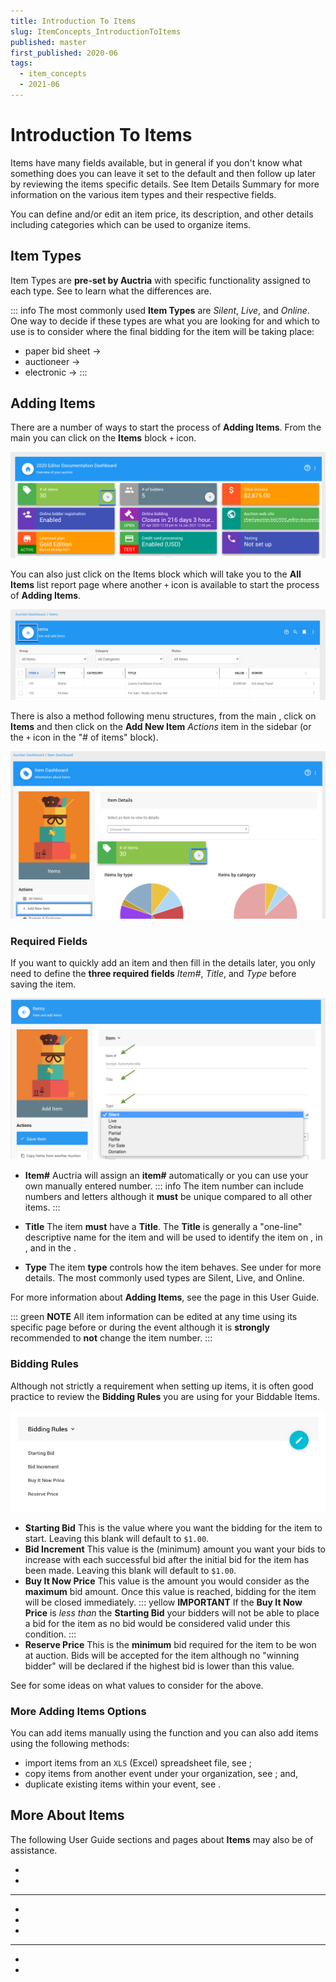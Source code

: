 ```yaml
---
title: Introduction To Items
slug: ItemConcepts_IntroductionToItems
published: master
first_published: 2020-06
tags:
  - item_concepts
  - 2021-06
---
```


# Introduction To Items

Items have many fields available, but in general if you don't know what something does you can leave it set to the default and then follow up later by reviewing the items specific details. See <IndexLink slug="ItemDetailsSummary">Item Details Summary</IndexLink> for more information on the various item types and their respective fields.

You can define and/or edit an item price, its description, and other details including categories which can be used to organize items.

<HRDiv/>

## Item Types

Item Types are **pre-set by Auctria** with specific functionality assigned to each type.  See <IndexLink slug="ItemTypes"/> to learn what the differences are.

::: info
The most commonly used **Item Types** are *Silent*, *Live*, and *Online*. One way to decide if these types are what you are looking for and which to use is to consider where the final bidding for the item will be taking place:

- paper bid sheet -> <IndexLink slug="SilentItems"/>
- auctioneer -> <IndexLink slug="LiveItems"/>
- electronic -> <IndexLink slug="OnlineItems"/>
:::

<HRDiv/>

## Adding Items

There are a number of ways to start the process of **Adding Items**. From the main <IndexLink slug="AuctionDashboard"/> you can click on the **Items** block `+` icon.

![img](./index.assets/AuctionDashboard_AddItemIcon.png)

You can also just click on the Items block which will take you to the **All Items** list report page where another `+` icon is available to start the process of **Adding Items**.

![img](./index.assets/AllItems_AddItemIcon.png)

There is also a method following menu structures, from the main <IndexLink slug="AuctionDashboard"/>, click on **Items** and then click on the **Add New Item** *Actions* item in the sidebar (or the `+` icon in the "# of items" block).

![img](./index.assets/ItemsDashboard_AddItemIcon.png)

### Required Fields

If you want to quickly add an item and then fill in the details later, you only need to define the **three required fields** *Item#*, *Title*, and *Type* before saving the item.

![img](./index.assets/Screen_Shot_2017-11-03_at_5.21.04_PM.png)

- **Item#**
  Auctria will assign an **item#** automatically or you can use your own manually entered number.
  ::: info
  The item number can include numbers and letters although it **must** be unique compared to all other items.
  :::

- **Title**
  The item **must** have a **Title**. The **Title** is generally a "one-line" descriptive name for the item and will be used to identify the item on <IndexLink slug="BidSheets"/>, in <IndexLink slug="BidderStatements"/>, and in the <IndexLink slug="AuctionCatalog"/>.

- **Type**
  The item **type** controls how the item behaves. See <IndexLink slug="ItemTypes"/> under <IndexLink slug="ItemConcepts"/> for more details. The most commonly used types are <IndexLink slug="SilentItems">Silent</IndexLink>, <IndexLink slug="LiveItems">Live</IndexLink>, and <IndexLink slug="OnlineItems">Online</IndexLink>.

For more information about **Adding Items**, see the <IndexLink slug="AddNewItem"/> page in this User Guide.

::: green
**NOTE**
All item information can be edited at any time using its specific <IndexLink slug="ItemDetails"/> page before or during the event although it is **strongly** recommended to **not** change the item number.
:::

### Bidding Rules

Although not strictly a requirement when setting up items, it is often good practice to review the **Bidding Rules** you are using for your  <IndexLink slug="Glossary_BiddableItems">Biddable Items</IndexLink>.

![img](./index.assets/Silent_BiddingRules.png)

- **Starting Bid**
  This is the value where you want the bidding for the item to start.
  Leaving this blank will default to `$1.00`.
- **Bid Increment**
  This value is the (minimum) amount you want your bids to increase with each successful bid after the initial bid for the item has been made. Leaving this blank will default to `$1.00`.
- **Buy It Now Price**
  This value is the amount you would consider as the **maximum** bid amount. Once this value is reached, bidding for the item will be closed immediately.
  ::: yellow
  **IMPORTANT**
  If the **Buy It Now Price** is *less than* the **Starting Bid** your bidders will not be able to place a bid for the item as no bid would be considered valid under this condition.
  :::
- **Reserve Price**
  This is the **minimum** bid required for the item to be won at auction. Bids will be accepted for the item although no "winning bidder" will be declared if the highest bid is lower than this value.

See <IndexLink slug="PricingExamples"/> for some ideas on what values to consider for the above.

### More Adding Items Options

You can add items manually using the <IndexLink slug="AddNewItem"/> function and you can also add items using the following methods:
- import items from an `XLS` (Excel) spreadsheet file, see <IndexLink slug="ImportExport" anchor="import-data"/>;
- copy items from another event under your organization, see <IndexLink slug="CopyItems" />; and,
- duplicate existing items within your event, see <IndexLink slug="DuplicateItem"/>.

<HRDiv/>

## More About Items

The following User Guide sections and pages about **Items** may also be of assistance.

- <IndexLink slug="WorkingWithItems"/>
- <IndexLink slug="Baskets"/>
---
- <IndexLink slug="OpenItemDetails"/>
- <IndexLink slug="EditItemDetails"/>
- <IndexLink slug="RenumberItems"/>
---
- <IndexLink slug="PricingPolicy"/>
- <IndexLink slug="PricingExamples"/>

<ChildPages/>
<Revised date="June 2021"/>
